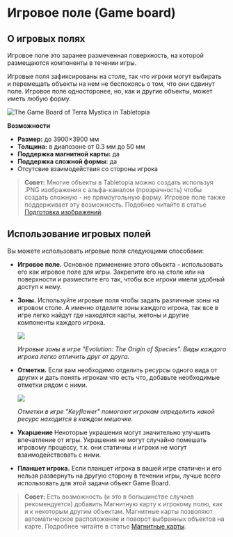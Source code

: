 # Игровое поле (Game board)

## О игровых полях

Игровое поле это заранее размеченная поверхность, на которой размещаются компоненты в течении игры.

Игровые поля зафиксированы на столе, так что игроки могут выбирать и перемещать объекты на нем не беспокоясь о том, что они сдвинут поле. Игровое поле односторонее, но, как и другие объекты, может иметь любую форму.

![The Game Board of Terra Mystica in Tabletopia](http://help.tabletopia.com/wp-content/uploads/2015/06/terra_mystica_board.png)

**Возможности**

* **Размер:** до 3900&#215;3900 мм
* **Толщина:** в диапозоне от 0.3 мм до 50 мм
* **Поддержка магнитной карты:** да
* **Поддержка сложной формы:** да
* Отсутсвие взаимодействия со стороны игрока

> **Совет:** Многие объекты в Tabletopia можно создать используя .PNG изображения с альфа-каналом (прозрачность) чтобы создать сложную - не прямоугольную форму. Игровое поле также поддерживает эту возможность. Подобнее читайте в статье [Подготовка изображений](../games/how-to-prepare-graphics.md).

## Использование игровых полей

Вы можете использовать игровые поля следующими способами:

* **Игровое поле.** Основное применение этого объекта - использовать его как игровое поле для игры. Закрепите его на столе или на поверхности и разместите его так, чтобы все игроки имели удобный доступ к нему.

* **Зоны.** Используйте игровые поля чтобы задать различные зоны на игровом столе. А именно отделите зоны каждого игрока, так все в игре легко найдут где находятся карты, жетоны и другие компоненты каждого игрока.

    ![](http://help.tabletopia.com/wp-content/uploads/2015/06/evolution_board-600x429.png)

    *Игровые зоны в игре "Evolution: The Origin of Species". Виды каждого игрока легко отличить друг от друга.*

* **Отметки.** Если вам необходимо отделить ресурсы одного вида от других и дать понять игрокам что есть что, добавьте необходимые отметки рядом с ними.

    ![](http://help.tabletopia.com/wp-content/uploads/2015/06/keyflower_labels.png)
    
    *Отметки в игре "Keyflower" помогают игрокам определить какой ресурс находится в каждом мешочке.*

* **Укаршение** Некоторые украшения могут значительно улучшить впечатление от игры. Украшения не могут случайно помешать игровому процессу, т.к. они статичны и игроки не могут взаимодействовать с ними.

* **Планшет игрока.** Если планшет игрока в вашей игре статичен и его нельзя развернуть на другую сторону в течении игры, лучше всего использовать для этой задачи объект Game Board.

> **Совет:** Есть возможность (и это в большинстве случаев рекомендуется) добавить Магнитную карту к игрокому полю, как и к некоторым другим объектам. Магнитные карты позволяют автоматическое расположение и поворот выбранных объектов на карте. Подробнее читайте в статье [Магнитные карты](../enhance/magnetic-map.md).